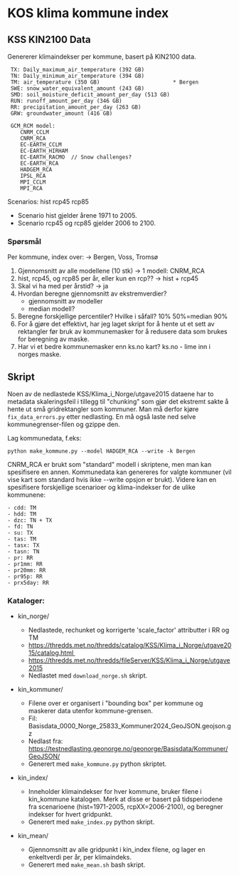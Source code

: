 KOS klima kommune index
=======================

## KSS KIN2100 Data

Genererer klimaindekser per kommune, basert på KIN2100 data.

```
 TX: Daily_maximum_air_temperature (392 GB)
 TN: Daily_minimum_air_temperature (394 GB)
 TM: air_temperature (350 GB)                       * Bergen
 SWE: snow_water_equivalent_amount (243 GB)
 SMD: soil_moisture_deficit_amount_per_day (513 GB)
 RUN: runoff_amount_per_day (346 GB)
 RR: precipitation_amount_per_day (263 GB)
 GRW: groundwater_amount (416 GB) 

 GCM_RCM model:
    CNRM_CCLM
    CNRM_RCA
    EC-EARTH_CCLM
    EC-EARTH_HIRHAM
    EC-EARTH_RACMO  // Snow challenges?
    EC-EARTH_RCA
    HADGEM_RCA
    IPSL_RCA
    MPI_CCLM
    MPI_RCA
```

Scenarios: hist rcp45 rcp85
- Scenario hist gjelder årene 1971 to 2005.
- Scenario rcp45 og rcp85 gjelder 2006 to 2100.


### Spørsmål

Per kommune, index over: -> Bergen, Voss, Tromsø

1. Gjennomsnitt av alle modellene (10 stk) -> 1 modell: CNRM_RCA
2. hist, rcp45, og rcp85 per år, eller kun en rcp?? -> hist + rcp45
3. Skal vi ha med per årstid?                       -> ja
4. Hvordan beregne gjennomsnitt av ekstremverdier?
    - gjennomsnitt av modeller
    - median modell?
5. Beregne forskjellige percentiler? Hvilke i såfall?  10% 50%=median 90%
6. For å gjøre det effektivt, har jeg laget skript for å hente ut
   et sett av rektangler før bruk av kommunemasker for å redusere data
   som brukes for beregning av maske.
7. Har vi et bedre kommunemasker enn ks.no kart?
    ks.no - lime inn i norges maske.


## Skript

Noen av de nedlastede KSS/Klima_i_Norge/utgave2015 dataene har to metadata skaleringsfeil i tillegg
til "chunking" som gjør det ekstremt sakte å hente ut små gridrektangler som kommuner. Man må derfor kjøre
`fix_data_errors.py` etter nedlasting. En må også laste ned selve kommunegrenser-filen og gzippe den.

Lag kommunedata, f.eks:

`python make_kommune.py --model HADGEM_RCA --write -k Bergen`

CNRM_RCA er brukt som "standard" modell i skriptene, men man kan spesifisere en annen. Kommunedata
kan genereres for valgte kommuner (vil vise kart som standard hvis ikke --write opsjon er brukt).
Videre kan en spesifisere forskjellige scenarioer og klima-indekser for de ulike kommunene:

    - cdd: TM
    - hdd: TM
    - dzc: TN + TX
    - fd: TN
    - su: TX
    - tas: TM
    - tasx: TX
    - tasn: TN
    - pr: RR
    - pr1mm: RR
    - pr20mm: RR
    - pr95p: RR
    - prx5day: RR


### Kataloger:

- kin_norge/
    - Nedlastede, rechunket og korrigerte 'scale_factor' attributter i RR og TM
    - https://thredds.met.no/thredds/catalog/KSS/Klima_i_Norge/utgave2015/catalog.html 
    - https://thredds.met.no/thredds/fileServer/KSS/Klima_i_Norge/utgave2015
    - Nedlastet med `download_norge.sh` skript.

- kin_kommuner/
    - Filene over er organisert i "bounding box" per kommune og maskerer data utenfor kommune-grensen.
    - Fil: Basisdata_0000_Norge_25833_Kommuner2024_GeoJSON.geojson.gz
    - Nedlast fra: https://testnedlasting.geonorge.no/geonorge/Basisdata/Kommuner/GeoJSON/
    - Generert med `make_kommune.py` python skriptet.

- kin_index/
    - Inneholder klimaindekser for hver kommune, bruker filene i kin_kommune katalogen. Merk at
    disse er basert på tidsperiodene fra scenarioene (hist=1971-2005, rcpXX=2006-2100), og
    beregner indekser for hvert gridpunkt.
    - Generert med `make_index.py` python skript.

- kin_mean/
    - Gjennomsnitt av alle gridpunkt i kin_index filene, og lager en enkeltverdi per år, per klimaindeks.
    - Generert med `make_mean.sh` bash skript.
